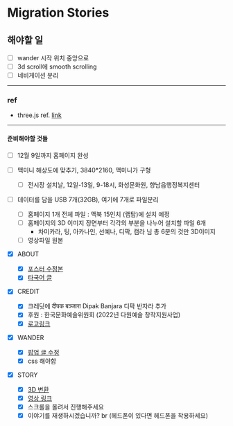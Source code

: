 # Migration Stories

## 해야할 일

- [ ] wander 시작 위치 중앙으로
- [ ] 3d scroll에 smooth scrolling
- [ ] 네비게이션 분리

---

### ref

- three.js ref. [link](https://github.com/wrongakram/R3F-Chairs/blob/master/src/App.js)

---

#### 준비해야할 것들

- [ ] 12월 9일까지 홈페이지 완성

- [ ] 맥미니 해상도에 맞추기, 3840\*2160, 맥미니가 구형

  - [ ] 전시장 설치날, 12일-13일, 9-18시, 화성문화원, 향남읍행정복지센터

- [ ] 데이터를 담을 USB 7개(32GB), 여기에 7개로 파일분리

  - [ ] 홈페이지 1개 전체 파일 : 맥북 15인치 (랩탑)에 설치 예정
  - [ ] 홈페이지의 3D 이미지 장면부터 각각의 부분을 나누어 설치할 파일 6개
    - 차미카라, 팅, 아카나인, 선예나, 디팍, 캠라 님 총 6분의 것만 3D이미지
  - [ ] 영상파일 원본

- [x] ABOUT
  - [x] [포스터 수정본]("https://drive.google.com/drive/folders/1ldaTcgmThndrPhr9FW0l7Im19GJ0AKkc")
  - [x] [타국어 글]("https://drive.google.com/file/d/1g0vj4M1D_j8pmnS72rWcvHoDDyZCylc1/view?usp=share_link")
- [x] CREDIT
  - [x] 크레딧에 दीपक बञ्जारा Dipak Banjara 디팍 반자라 추가
  - [x] 후원 : 한국문화예술위원회 (2022년 다원예술 창작지원사업)
  - [x] [로고링크]("https://drive.google.com/drive/folders/1lw-0OVLnyh05L3OkOn1i12Swr3gbD79_")
- [x] WANDER
  - [x] [팝업 글 수정]("https://docs.google.com/document/d/1Yb1yMnYyirXxnYH-4ZpCNjq4xw2zD0eWu3jyiYmxxwA/edit")
  - [x] css 해야함
- [x] STORY
  - [x] [3D 변환]("https://drive.google.com/drive/folders/1wZ5mVGdlBqWAu05HhPiPpsjVnYYyfM9Q")
  - [x] [영상 링크]("https://docs.google.com/document/d/1Yb1yMnYyirXxnYH-4ZpCNjq4xw2zD0eWu3jyiYmxxwA/edit")
  - [x] 스크롤을 올려서 진행해주세요
  - [x] 이야기를 재생하시겠습니까? br (헤드폰이 있다면 헤드폰을 착용하세요)
